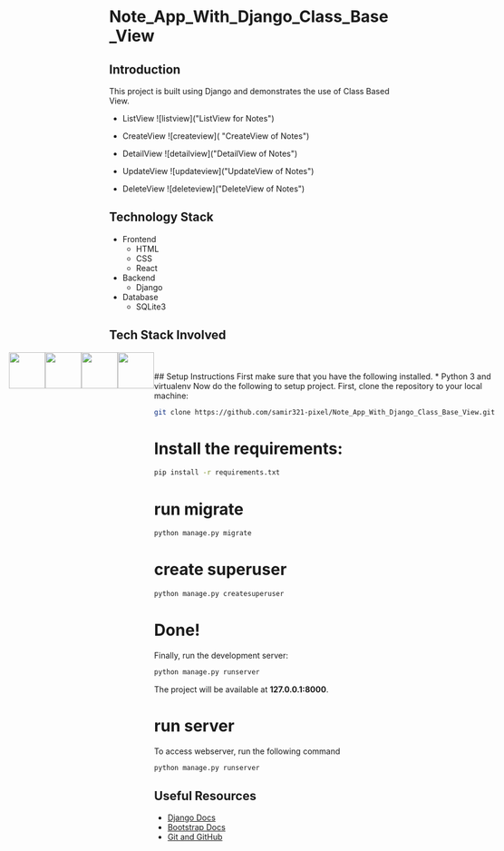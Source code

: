 # Note_App_With_Django_Class_Base_View

## Introduction
This project is built using Django and demonstrates the use of Class Based View.
* ListView
![listview]("ListView for Notes")

* CreateView
![createview]( "CreateView of Notes")

* DetailView
![detailview]("DetailView of Notes")

* UpdateView
![updateview]("UpdateView of Notes")

* DeleteView
![deleteview]("DeleteView of Notes")
## Technology Stack

* Frontend
  * HTML
  * CSS
  * React
* Backend
  * Django
* Database
  * SQLite3
## Tech Stack Involved
<div style="display: flex;justify-content: center;">

<img height="64px" width="auto" src="https://image.flaticon.com/icons/svg/919/919852.svg">
<img height="64px" width="auto" src="https://www.w3schools.com/whatis/img_css.jpg">
<img height="64px" width="auto" src="https://upload.wikimedia.org/wikipedia/commons/thumb/6/61/HTML5_logo_and_wordmark.svg/1200px-HTML5_logo_and_wordmark.svg.png">
<img height="64px" width="auto" src="https://twilio-cms-prod.s3.amazonaws.com/images/django-dark.width-808.png">
<div/>

<br/>
<br/>
## Setup Instructions
First make sure that you have the following installed.
* Python 3 and virtualenv
Now do the following to setup project.
First, clone the repository to your local machine:

```bash
git clone https://github.com/samir321-pixel/Note_App_With_Django_Class_Base_View.git
```

# Install the requirements:
```bash
pip install -r requirements.txt
```

# run migrate
```bash
python manage.py migrate
```

# create superuser
```bash
python manage.py createsuperuser
```

# Done!
Finally, run the development server:

```bash
python manage.py runserver
```

The project will be available at **127.0.0.1:8000**.

# run server
To access webserver, run the following command

```bash
python manage.py runserver
```

## Useful Resources

- [Django Docs](https://docs.djangoproject.com/en/3.0/)
- [Bootstrap Docs](https://getbootstrap.com/docs/4.1/getting-started/introduction/)
- [Git and GitHub](https://www.digitalocean.com/community/tutorials/how-to-use-git-a-reference-guide)
